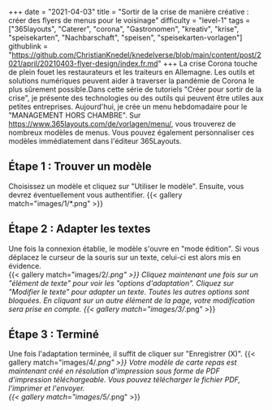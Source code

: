 +++
date = "2021-04-03"
title = "Sortir de la crise de manière créative : créer des flyers de menus pour le voisinage"
difficulty = "level-1"
tags = ["365layouts", "Caterer", "corona", "Gastronomen", "kreativ", "krise", "speisekarten", "Nachbarschaft", "speisen", "speisekarten-vorlagen"]
githublink = "https://github.com/ChristianKnedel/knedelverse/blob/main/content/post/2021/april/20210403-flyer-design/index.fr.md"
+++
La crise Corona touche de plein fouet les restaurateurs et les traiteurs en Allemagne. Les outils et solutions numériques peuvent aider à traverser la pandémie de Corona le plus sûrement possible.Dans cette série de tutoriels "Créer pour sortir de la crise", je présente des technologies ou des outils qui peuvent être utiles aux petites entreprises. Aujourd'hui, je crée un menu hebdomadaire pour le "MANAGEMENT HORS CHAMBRE". Sur https://www.365layouts.com/de/vorlagen/menu/, vous trouverez de nombreux modèles de menus. Vous pouvez également personnaliser ces modèles immédiatement dans l'éditeur 365Layouts.
## Étape 1 : Trouver un modèle
Choisissez un modèle et cliquez sur "Utiliser le modèle". Ensuite, vous devrez éventuellement vous authentifier.
{{< gallery match="images/1/*.png" >}}

## Étape 2 : Adapter les textes
Une fois la connexion établie, le modèle s'ouvre en "mode édition".  Si vous déplacez le curseur de la souris sur un texte, celui-ci est alors mis en évidence.  
{{< gallery match="images/2/*.png" >}}
Cliquez maintenant une fois sur un "élément de texte" pour voir les "options d'adaptation". Cliquez sur "Modifier le texte" pour adapter un texte. Toutes les autres options sont bloquées. En cliquant sur un autre élément de la page, votre modification sera prise en compte.
{{< gallery match="images/3/*.png" >}}

## Étape 3 : Terminé
Une fois l'adaptation terminée, il suffit de cliquer sur "Enregistrer (X)".
{{< gallery match="images/4/*.png" >}}
Votre modèle de carte repas est maintenant créé en résolution d'impression sous forme de PDF d'impression téléchargeable.  Vous pouvez télécharger le fichier PDF, l'imprimer et l'envoyer.   
{{< gallery match="images/5/*.png" >}}
